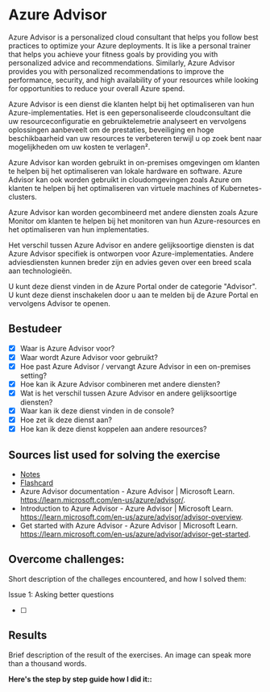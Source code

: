 # Azure Advisor

Azure Advisor is a personalized cloud consultant that helps you follow best practices to optimize your Azure deployments. It is like a personal trainer that helps you achieve your fitness goals by providing you with personalized advice and recommendations. Similarly, Azure Advisor provides you with personalized recommendations to improve the performance, security, and high availability of your resources while looking for opportunities to reduce your overall Azure spend.

Azure Advisor is een dienst die klanten helpt bij het optimaliseren van hun Azure-implementaties. Het is een gepersonaliseerde cloudconsultant die uw resourceconfiguratie en gebruiktelemetrie analyseert en vervolgens oplossingen aanbeveelt om de prestaties, beveiliging en hoge beschikbaarheid van uw resources te verbeteren terwijl u op zoek bent naar mogelijkheden om uw kosten te verlagen².

Azure Advisor kan worden gebruikt in on-premises omgevingen om klanten te helpen bij het optimaliseren van lokale hardware en software. Azure Advisor kan ook worden gebruikt in cloudomgevingen zoals Azure om klanten te helpen bij het optimaliseren van virtuele machines of Kubernetes-clusters.

Azure Advisor kan worden gecombineerd met andere diensten zoals Azure Monitor om klanten te helpen bij het monitoren van hun Azure-resources en het optimaliseren van hun implementaties.

Het verschil tussen Azure Advisor en andere gelijksoortige diensten is dat Azure Advisor specifiek is ontworpen voor Azure-implementaties. Andere adviesdiensten kunnen breder zijn en advies geven over een breed scala aan technologieën.

U kunt deze dienst vinden in de Azure Portal onder de categorie "Advisor". U kunt deze dienst inschakelen door u aan te melden bij de Azure Portal en vervolgens Advisor te openen.

## Bestudeer

- [x] Waar is Azure Advisor voor?
- [x] Waar wordt Azure Advisor voor gebruikt?
- [x] Hoe past Azure Advisor / vervangt Azure Advisor in een on-premises setting?
- [x] Hoe kan ik Azure Advisor combineren met andere diensten?
- [x] Wat is het verschil tussen Azure Advisor en andere gelijksoortige diensten?
- [x] Waar kan ik deze dienst vinden in de console?
- [x] Hoe zet ik deze dienst aan?
- [x] Hoe kan ik deze dienst koppelen aan andere resources?

## Sources list used for solving the exercise

- [Notes]()
- [Flashcard]()
- Azure Advisor documentation - Azure Advisor | Microsoft Learn. https://learn.microsoft.com/en-us/azure/advisor/.
- Introduction to Azure Advisor - Azure Advisor | Microsoft Learn. https://learn.microsoft.com/en-us/azure/advisor/advisor-overview.
- Get started with Azure Advisor - Azure Advisor | Microsoft Learn. https://learn.microsoft.com/en-us/azure/advisor/advisor-get-started.

## Overcome challenges:

Short description of the challeges encountered, and how I solved them:

Issue 1: Asking better questions

- [ ]

## Results

Brief description of the result of the exercises. An image can speak more than a thousand words.

**Here's the step by step guide how I did it::**
